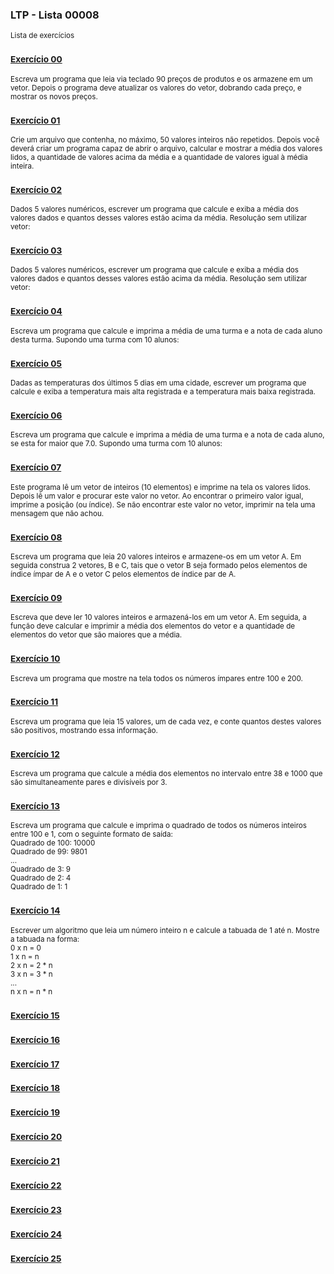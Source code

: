 ### LTP - Lista 00008
<sub>Lista de exercícios</sub>

### <sub>[Exercício 00](https://github.com/albertocerqueira/logica-tecnica-programacao/blob/master/src/br/com/logica/tecnicas/programacao/exercicios00008/Exercicicio00.java "Exercício 00")</sub>
<sub>Escreva um programa que leia via teclado 90 preços de produtos e os armazene em um vetor. Depois o programa deve atualizar os valores do vetor, dobrando cada preço, e mostrar os novos preços.</sub>

### <sub>[Exercício 01](https://github.com/albertocerqueira/logica-tecnica-programacao/blob/master/src/br/com/logica/tecnicas/programacao/exercicios00008/Exercicicio01.java "Exercício 01")</sub>  
<sub>Crie um arquivo que contenha, no máximo, 50 valores inteiros não repetidos. Depois você deverá criar um programa capaz de abrir o arquivo, calcular e mostrar a média dos valores lidos, a quantidade de valores acima da média e a quantidade de valores igual à média inteira.</sub>  
	 
### <sub>[Exercício 02](https://github.com/albertocerqueira/logica-tecnica-programacao/blob/master/src/br/com/logica/tecnicas/programacao/exercicios00008/Exercicicio02.java "Exercício 02")</sub>  
<sub>Dados 5 valores numéricos, escrever um programa que calcule e exiba a média dos valores dados e quantos desses valores estão acima da média. Resolução sem utilizar vetor:</sub>  
	 
### <sub>[Exercício 03](https://github.com/albertocerqueira/logica-tecnica-programacao/blob/master/src/br/com/logica/tecnicas/programacao/exercicios00008/Exercicicio03.java "Exercício 03")</sub>
<sub>Dados 5 valores numéricos, escrever um programa que calcule e exiba a média dos valores dados e quantos desses valores estão acima da média. Resolução sem utilizar vetor:</sub>  

### <sub>[Exercício 04](https://github.com/albertocerqueira/logica-tecnica-programacao/blob/master/src/br/com/logica/tecnicas/programacao/exercicios00008/Exercicicio04.java "Exercício 04")</sub>
<sub>Escreva um programa que calcule e imprima a média de uma turma e a nota de cada aluno desta turma. Supondo uma turma com 10 alunos:</sub>  
	 
### <sub>[Exercício 05](https://github.com/albertocerqueira/logica-tecnica-programacao/blob/master/src/br/com/logica/tecnicas/programacao/exercicios00008/Exercicicio05.java "Exercício 05")</sub>
<sub>Dadas as temperaturas dos últimos 5 dias em uma cidade, escrever um programa que calcule e exiba a temperatura mais alta registrada e a temperatura mais baixa registrada.</sub>  

### <sub>[Exercício 06](https://github.com/albertocerqueira/logica-tecnica-programacao/blob/master/src/br/com/logica/tecnicas/programacao/exercicios00008/Exercicicio06.java "Exercício 06")</sub>
<sub>Escreva um programa que calcule e imprima a média de uma turma e a nota de cada aluno, se esta for maior que 7.0. Supondo uma turma com 10 alunos:</sub>  

### <sub>[Exercício 07](https://github.com/albertocerqueira/logica-tecnica-programacao/blob/master/src/br/com/logica/tecnicas/programacao/exercicios00008/Exercicicio07.java "Exercício 07")</sub>
<sub>Este programa lê um vetor de inteiros (10 elementos) e imprime na tela os valores lidos. Depois lê um valor e procurar este valor no vetor. Ao encontrar o primeiro valor igual, imprime a posição (ou índice). Se não encontrar este valor no vetor, imprimir na tela uma mensagem que não achou.</sub>  

### <sub>[Exercício 08](https://github.com/albertocerqueira/logica-tecnica-programacao/blob/master/src/br/com/logica/tecnicas/programacao/exercicios00008/Exercicicio08.java "Exercício 08")</sub>
<sub>Escreva um programa que leia 20 valores inteiros e armazene-os em um vetor A. Em seguida construa 2 vetores, B e C, tais que o vetor B seja formado pelos elementos de índice ímpar de A e o vetor C pelos elementos de índice par de A.</sub>  

### <sub>[Exercício 09](https://github.com/albertocerqueira/logica-tecnica-programacao/blob/master/src/br/com/logica/tecnicas/programacao/exercicios00008/Exercicicio09.java "Exercício 09")</sub>
<sub>Escreva que deve ler 10 valores inteiros e armazená-los em um vetor A. Em seguida, a função deve calcular e imprimir a média dos elementos do vetor e a quantidade de elementos do vetor que são maiores que a média.</sub>  

### <sub>[Exercício 10](https://github.com/albertocerqueira/logica-tecnica-programacao/blob/master/src/br/com/logica/tecnicas/programacao/exercicios00008/Exercicicio10.java "Exercício 10")</sub>
<sub>Escreva um programa que mostre na tela todos os números ímpares entre 100 e 200.</sub>

### <sub>[Exercício 11](https://github.com/albertocerqueira/logica-tecnica-programacao/blob/master/src/br/com/logica/tecnicas/programacao/exercicios00008/Exercicicio11.java "Exercício 11")</sub>
<sub>Escreva um programa que leia 15 valores, um de cada vez, e conte quantos destes valores são positivos, mostrando essa informação.</sub>

### <sub>[Exercício 12](https://github.com/albertocerqueira/logica-tecnica-programacao/blob/master/src/br/com/logica/tecnicas/programacao/exercicios00008/Exercicicio12.java "Exercício 12")</sub>
<sub>Escreva um programa que calcule a média dos elementos no intervalo entre 38 e 1000 que são simultaneamente pares e divisíveis por 3.</sub>

### <sub>[Exercício 13](https://github.com/albertocerqueira/logica-tecnica-programacao/blob/master/src/br/com/logica/tecnicas/programacao/exercicios00008/Exercicicio13.java "Exercício 13")</sub>
<sub>Escreva um programa que calcule e imprima o quadrado de todos os números inteiros entre 100 e 1, com o seguinte formato de saída:  
Quadrado de 100: 10000  
Quadrado de 99: 9801  
...  
Quadrado de 3: 9  
Quadrado de 2: 4  
Quadrado de 1: 1</sub>

### <sub>[Exercício 14](https://github.com/albertocerqueira/logica-tecnica-programacao/blob/master/src/br/com/logica/tecnicas/programacao/exercicios00008/Exercicicio14.java "Exercício 14")</sub>
<sub>Escrever um algoritmo que leia um número inteiro n e calcule a tabuada de 1 até n. Mostre a tabuada na forma:  
0 x n = 0  
1 x n = n  
2 x n = 2 * n  
3 x n = 3 * n  
...   
n x n = n * n</sub>

### <sub>[Exercício 15](https://github.com/albertocerqueira/logica-tecnica-programacao/blob/master/src/br/com/logica/tecnicas/programacao/exercicios00008/Exercicicio15.java "Exercício 15")</sub>
<sub></sub>

### <sub>[Exercício 16](https://github.com/albertocerqueira/logica-tecnica-programacao/blob/master/src/br/com/logica/tecnicas/programacao/exercicios00008/Exercicicio16.java "Exercício 16")</sub>
<sub></sub>

### <sub>[Exercício 17](https://github.com/albertocerqueira/logica-tecnica-programacao/blob/master/src/br/com/logica/tecnicas/programacao/exercicios00008/Exercicicio17.java "Exercício 17")</sub>
<sub></sub>

### <sub>[Exercício 18](https://github.com/albertocerqueira/logica-tecnica-programacao/blob/master/src/br/com/logica/tecnicas/programacao/exercicios00008/Exercicicio18.java "Exercício 18")</sub>
<sub></sub>

### <sub>[Exercício 19](https://github.com/albertocerqueira/logica-tecnica-programacao/blob/master/src/br/com/logica/tecnicas/programacao/exercicios00008/Exercicicio19.java "Exercício 19")</sub>
<sub></sub>

### <sub>[Exercício 20](https://github.com/albertocerqueira/logica-tecnica-programacao/blob/master/src/br/com/logica/tecnicas/programacao/exercicios00008/Exercicicio20.java "Exercício 20")</sub>
<sub></sub>

### <sub>[Exercício 21](https://github.com/albertocerqueira/logica-tecnica-programacao/blob/master/src/br/com/logica/tecnicas/programacao/exercicios00008/Exercicicio21.java "Exercício 21")</sub>
<sub></sub>

### <sub>[Exercício 22](https://github.com/albertocerqueira/logica-tecnica-programacao/blob/master/src/br/com/logica/tecnicas/programacao/exercicios00008/Exercicicio22.java "Exercício 22")</sub>
<sub></sub>

### <sub>[Exercício 23](https://github.com/albertocerqueira/logica-tecnica-programacao/blob/master/src/br/com/logica/tecnicas/programacao/exercicios00008/Exercicicio23.java "Exercício 23")</sub>
<sub></sub>

### <sub>[Exercício 24](https://github.com/albertocerqueira/logica-tecnica-programacao/blob/master/src/br/com/logica/tecnicas/programacao/exercicios00008/Exercicicio24.java "Exercício 24")</sub>
<sub></sub>

### <sub>[Exercício 25](https://github.com/albertocerqueira/logica-tecnica-programacao/blob/master/src/br/com/logica/tecnicas/programacao/exercicios00008/Exercicicio25.java "Exercício 25")</sub>
<sub></sub>
